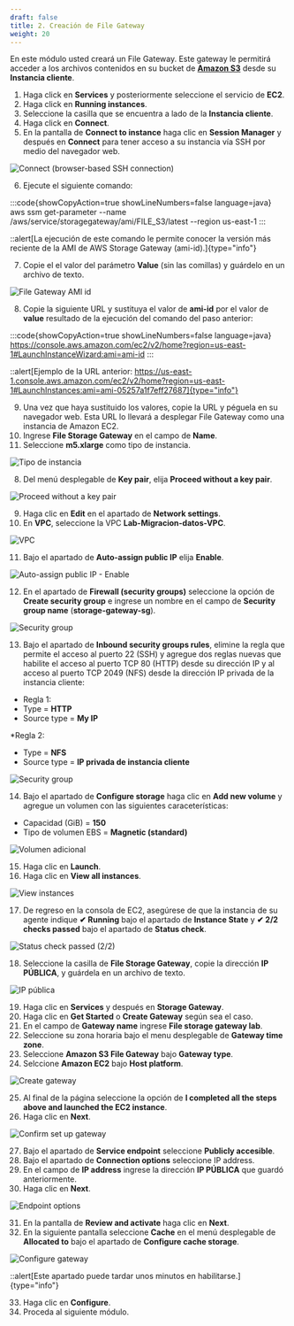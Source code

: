```yaml
---
draft: false
title: 2. Creación de File Gateway
weight: 20
---
```

En este módulo usted creará un File Gateway. Este gateway le permitirá acceder a los archivos contenidos en su bucket de [**Amazon S3**](https://s3.console.aws.amazon.com/s3/) desde su **Instancia cliente**.

1. Haga click en **Services** y posteriormente seleccione el servicio de **EC2**.
2. Haga click en **Running instances**.
2. Seleccione la casilla que se encuentra a lado de la **Instancia cliente**.
4. Haga click en **Connect**.
5. En la pantalla de **Connect to instance** haga clic en **Session Manager** y después en **Connect** para tener acceso a su instancia vía SSH por medio del navegador web.

![Connect (browser-based SSH connection)](/static/images/sg/conectarec2.png)

6. Ejecute el siguiente comando:

:::code{showCopyAction=true showLineNumbers=false language=java}
aws ssm get-parameter --name /aws/service/storagegateway/ami/FILE_S3/latest --region us-east-1
:::

::alert[La ejecución de este comando le permite conocer la versión más reciente de la AMI de AWS Storage Gateway (ami-id).]{type="info"}

7. Copie el el valor del parámetro **Value** (sin las comillas) y guárdelo en un archivo de texto.

![File Gateway AMI id](/static/images/sg/ami-id.png)

8. Copie la siguiente URL y sustituya el valor de **ami-id** por el valor de **value** resultado de la ejecución del comando del paso anterior:

:::code{showCopyAction=true showLineNumbers=false language=java}
https://console.aws.amazon.com/ec2/v2/home?region=us-east-1#LaunchInstanceWizard:ami=ami-id
:::

::alert[Ejemplo de la URL anterior: https://us-east-1.console.aws.amazon.com/ec2/v2/home?region=us-east-1#LaunchInstances:ami=ami-05257a1f7eff27687]{type="info"}

9. Una vez que haya sustituido los valores, copie la URL y péguela en su navegador web. Esta URL lo llevará a desplegar File Gateway como una instancia de Amazon EC2.
6. Ingrese **File Storage Gateway** en el campo de **Name**.
7. Seleccione **m5.xlarge** como tipo de instancia.

![Tipo de instancia](/static/images/sg/instancetypesg.png)

8. Del menú desplegable de **Key pair**, elija **Proceed without a key pair**.

![Proceed without a key pair](/static/images/sg/nokeypair.png)

9. Haga clic en **Edit** en el apartado de **Network settings**.
10. En **VPC**, seleccione la VPC **Lab-Migracion-datos-VPC**.

![VPC](/static/images/sg/requiredvpc.png)

11. Bajo el apartado de **Auto-assign public IP** elija **Enable**.

![Auto-assign public IP - Enable](/static/images/sg/auto-assign-publicip.png)

12. En el apartado de **Firewall (security groups)** seleccione la opción de **Create security group** e ingrese un nombre en el campo de **Security group name** (**storage-gateway-sg**).

![Security group](/static/images/sg/sg.png)

13. Bajo el apartado de **Inbound security groups rules**, elimine la regla que permite el acceso al puerto 22 (SSH) y agregue dos reglas nuevas que habilite el acceso al puerto TCP 80 (HTTP) desde su dirección IP y al acceso al puerto TCP 2049 (NFS) desde la dirección IP privada de la instancia cliente:

* Regla 1:
* Type = **HTTP**
* Source type = **My IP**

*Regla 2:
* Type = **NFS**
* Source type = **IP privada de instancia cliente**

![Security group](/static/images/sg/sg2.png)

14. Bajo el apartado de **Configure storage** haga clic en **Add new volume** y agregue un volumen con las siguientes caraceterísticas:

- Capacidad (GiB) = **150**
- Tipo de volumen  EBS = **Magnetic (standard)**

![Volumen adicional](/static/images/sg/storage.png)

15. Haga clic en **Launch**.
16. Haga clic en **View all instances**.

![View instances](/static/images/sg/viewinstances.png)

17. De regreso en la consola de EC2, asegúrese de que la instancia de su agente indique **✔ Running** bajo el apartado de **Instance State** y **✔ 2/2 checks passed** bajo el apartado de **Status check**.

![Status check passed (2/2)](/static/images/sg/statuscheck.png)

18. Seleccione la casilla de **File Storage Gateway**, copie la dirección **IP PÚBLICA**, y guárdela en un archivo de texto.

![IP pública](/static/images/sg/ippublica.png)

19. Haga clic en **Services** y después en **Storage Gateway**.
20. Haga clic en **Get Started** o **Create Gateway** según sea el caso.
21. En el campo de **Gateway name** ingrese **File storage gateway lab**.
22. Seleccione su zona horaria bajo el menu desplegable de **Gateway time zone**.
23. Seleccione **Amazon S3 File Gateway** bajo **Gateway type**.
24. Selccione **Amazon EC2** bajo **Host platform**.

![Create gateway](/static/images/sg/creategateway.png)

25. Al final de la página seleccione la opción de **I completed all the steps above and launched the EC2 instance**.
26. Haga clic en **Next**.

![Confirm set up gateway](/static/images/sg/confirm.png)

27. Bajo el apartado de **Service endpoint** seleccione **Publicly accesible**.
28. Bajo el apartado de **Connection options** seleccione IP address.
29. En el campo de **IP address** ingrese la dirección **IP PÚBLICA** que guardó anteriormente.
30. Haga clic en **Next**.

![Endpoint options](/static/images/sg/endpointoptions.png)

31. En la pantalla de **Review and activate** haga clic en **Next**.
32. En la siguiente pantalla seleccione **Cache** en el menú desplegable de **Allocated to** bajo el apartado de **Configure cache storage**.

![Configure gateway](/static/images/sg/configuregateway.png)

::alert[Este apartado puede tardar unos minutos en habilitarse.]{type="info"}

33. Haga clic en **Configure**.
34. Proceda al siguiente módulo.